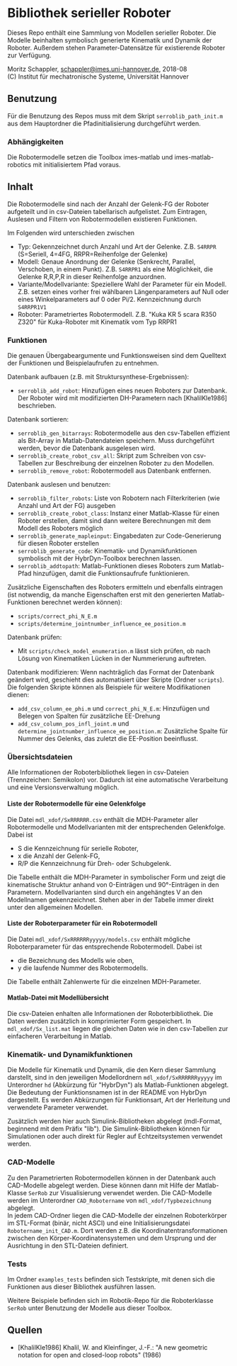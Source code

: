 # Bibliothek serieller Roboter

Dieses Repo enthält eine Sammlung von Modellen serieller Roboter. Die Modelle beinhalten symbolisch generierte Kinematik und Dynamik der Roboter. Außerdem stehen Parameter-Datensätze für existierende Roboter zur Verfügung.

Moritz Schappler, schappler@imes.uni-hannover.de, 2018-08  
(C) Institut für mechatronische Systeme, Universität Hannover

## Benutzung

Für die Benutzung des Repos muss mit dem Skript `serroblib_path_init.m` aus dem Hauptordner die Pfadinitialisierung durchgeführt werden.

### Abhängigkeiten

Die Robotermodelle setzen die Toolbox imes-matlab und imes-matlab-robotics mit initialisiertem Pfad voraus.

## Inhalt

Die Robotermodelle sind nach der Anzahl der Gelenk-FG der Roboter aufgeteilt und in csv-Dateien tabellarisch aufgelistet.
Zum Eintragen, Auslesen und Filtern von Robotermodellen existieren Funktionen.

Im Folgenden wird unterschieden zwischen

* Typ: Gekennzeichnet durch Anzahl und Art der Gelenke. Z.B. `S4RRPR` (S=Seriell, 4=4FG, RRPR=Reihenfolge der Gelenke)
* Modell: Genaue Anordnung der Gelenke (Senkrecht, Parallel, Verschoben, in einem Punkt). Z.B. `S4RRPR1` als eine Möglichkeit, die Gelenke R,R,P,R in dieser Reihenfolge anzuordnen.
* Variante/Modellvariante: Speziellere Wahl der Parameter für ein Modell. Z.B. setzen eines vorher frei wählbaren Längenparameters auf Null oder eines Winkelparameters auf 0 oder Pi/2. Kennzeichnung durch `S4RRPR1V1`
* Roboter: Parametriertes Robotermodell. Z.B. "Kuka KR 5 scara R350 Z320" für Kuka-Roboter mit Kinematik vom Typ RRPR1

### Funktionen

Die genauen Übergabeargumente und Funktionsweisen sind dem Quelltext der Funktionen und Beispielaufrufen zu entnehmen.

Datenbank aufbauen (z.B. mit Struktursynthese-Ergebnissen):
* `serroblib_add_robot`: Hinzufügen eines neuen Roboters zur Datenbank. Der Roboter wird mit modifizierten DH-Parametern nach [KhalilKle1986] beschrieben.

Datenbank sortieren:
* `serroblib_gen_bitarrays`: Robotermodelle aus den csv-Tabellen effizient als Bit-Array in Matlab-Datendateien speichern. Muss durchgeführt werden, bevor die Datenbank ausgelesen wird.
* `serroblib_create_robot_csv_all`: Skript zum Schreiben von csv-Tabellen zur Beschreibung der einzelnen Roboter zu den Modellen.
* `serroblib_remove_robot`: Robotermodell aus Datenbank entfernen.

Datenbank auslesen und benutzen:
* `serroblib_filter_robots`: Liste von Robotern nach Filterkriterien (wie Anzahl und Art der FG) ausgeben
* `serroblib_create_robot_class`: Instanz einer Matlab-Klasse für einen Roboter erstellen, damit sind dann weitere Berechnungen mit dem Modell des Roboters möglich
* `serroblib_generate_mapleinput`: Eingabedaten zur Code-Generierung für diesen Roboter erstellen
* `serroblib_generate_code`: Kinematik- und Dynamikfunktionen symbolisch mit der HybrDyn-Toolbox berechnen lassen.
* `serroblib_addtopath`: Matlab-Funktionen dieses Roboters zum Matlab-Pfad hinzufügen, damit die Funktionsaufrufe funktionieren.

Zusätzliche Eigenschaften des Roboters ermitteln und ebenfalls eintragen (ist notwendig, da manche Eigenschaften erst mit den generierten Matlab-Funktionen berechnet werden können): 
* `scripts/correct_phi_N_E.m`
* `scripts/determine_jointnumber_influence_ee_position.m`

Datenbank prüfen:
* Mit `scripts/check_model_enumeration.m` lässt sich prüfen, ob nach Lösung von Kinematiken Lücken in der Nummerierung auftreten.

Datenbank modifizieren: Wenn nachträglich das Format der Datenbank geändert wird, geschieht dies automatisiert über Skripte (Ordner `scripts`). Die folgenden Skripte können als Beispiele für weitere Modifikationen dienen:
* `add_csv_column_ee_phi.m` und `correct_phi_N_E.m`: Hinzufügen und Belegen von Spalten für zusätzliche EE-Drehung
* `add_csv_column_pos_infl_joint.m` und `determine_jointnumber_influence_ee_position.m`: Zusätzliche Spalte für Nummer des Gelenks, das zuletzt die EE-Position beeinflusst.

### Übersichtsdateien

Alle Informationen der Roboterbibliothek liegen in csv-Dateien (Trennzeichen: Semikolon) vor. Dadurch ist eine automatische Verarbeitung und eine Versionsverwaltung möglich.

#### Liste der Robotermodelle für eine Gelenkfolge

Die Datei `mdl_xdof/SxRRRRRR.csv` enthält die MDH-Parameter aller Robotermodelle und Modellvarianten mit der entsprechenden Gelenkfolge. Dabei ist

* S die Kennzeichnung für serielle Roboter,
* x die Anzahl der Gelenk-FG,
* R/P die Kennzeichnung für Dreh- oder Schubgelenk.

Die Tabelle enthält die MDH-Parameter in symbolischer Form und zeigt die kinematische Struktur anhand von 0-Einträgen und 90°-Einträgen in den Parametern. Modellvarianten sind durch ein angehängtes V an den Modellnamen gekennzeichnet. Stehen aber in der Tabelle immer direkt unter den allgemeinen Modellen.

#### Liste der Roboterparameter für ein Robotermodell

Die Datei `mdl_xdof/SxRRRRRRyyyyy/models.csv` enthält mögliche Roboterparameter für das entsprechende Robotermodell. Dabei ist

* die Bezeichnung des Modells wie oben,
* y die laufende Nummer des Robotermodells.

Die Tabelle enthält Zahlenwerte für die einzelnen MDH-Parameter.

#### Matlab-Datei mit Modellübersicht

Die csv-Dateien enhalten alle Informationen der Roboterbibliothek. Die Daten werden zusätzlich in komprimierter Form gespeichert. In `mdl_xdof/Sx_list.mat` liegen die gleichen Daten wie in den csv-Tabellen zur einfacheren Verarbeitung in Matlab.

### Kinematik- und Dynamikfunktionen

Die Modelle für Kinematik und Dynamik, die den Kern dieser Sammlung darstellt, sind in den jeweiligen Modellordnern `mdl_xdof/SxRRRRRRyyyyy` im Unterordner `hd` (Abkürzung für "HybrDyn") als Matlab-Funktionen abgelegt.
Die Bedeutung der Funktionsnamen ist in der README von HybrDyn dargestellt. Es werden Abkürzungen für Funktionsart, Art der Herleitung und verwendete Parameter verwendet.

Zusätzlich werden hier auch Simulink-Bibliotheken abgelegt (mdl-Format, beginnend mit dem Präfix "lib"). Die Simulink-Bibliotheken können für Simulationen oder auch direkt für Regler auf Echtzeitsystemen verwendet werden.

### CAD-Modelle

Zu den Parametrierten Robotermodellen können in der Datenbank auch CAD-Modelle abgelegt werden. Diese können dann mit Hilfe der Matlab-Klasse `SerRob` zur Visualisierung verwendet werden.
Die CAD-Modelle werden im Unterordner `CAD_Robotername` von `mdl_xdof/Typbezeichnung` abgelegt.  
In jedem CAD-Ordner liegen die CAD-Modelle der einzelnen Roboterkörper im STL-Format (binär, nicht ASCI) und eine Initialisierungsdatei `Robotername_init_CAD.m`. Dort werden z.B. die Koordinatentransformationen zwischen den Körper-Koordinatensystemen und dem Ursprung und der Ausrichtung in den STL-Dateien definiert.

### Tests

Im Ordner `examples_tests` befinden sich Testskripte, mit denen sich die Funktionen aus dieser Bibliothek ausführen lassen.

Weitere Beispiele befinden sich im Robotik-Repo für die Roboterklasse `SerRob` unter Benutzung der Modelle aus dieser Toolbox.

## Quellen

* [KhalilKle1986] Khalil, W. and Kleinfinger, J.-F.: "A new geometric notation for open and closed-loop robots" (1986) <a name="KhalilKle1986"></a> 
